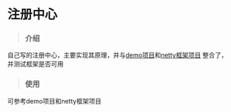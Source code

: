 # 注册中心
> ### 介绍
自己写的注册中心，主要实现其原理，并与[demo项目](https://github.com/lvlq73/demo)和[netty框架项目](https://github.com/lvlq73/netty) 
整合了，并测试框架是否可用
> ### 使用
可参考demo项目和netty框架项目